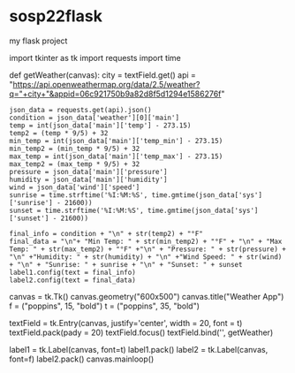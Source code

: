 # sosp22flask
my flask project

import tkinter as tk
import requests
import time
 

def getWeather(canvas):
    city = textField.get()
    api = "https://api.openweathermap.org/data/2.5/weather?q="+city+"&appid=06c921750b9a82d8f5d1294e1586276f"
    
    json_data = requests.get(api).json()
    condition = json_data['weather'][0]['main']
    temp = int(json_data['main']['temp'] - 273.15)
    temp2 = (temp * 9/5) + 32 
    min_temp = int(json_data['main']['temp_min'] - 273.15)
    min_temp2 = (min_temp * 9/5) + 32 
    max_temp = int(json_data['main']['temp_max'] - 273.15)
    max_temp2 = (max_temp * 9/5) + 32 
    pressure = json_data['main']['pressure']
    humidity = json_data['main']['humidity']
    wind = json_data['wind']['speed']
    sunrise = time.strftime('%I:%M:%S', time.gmtime(json_data['sys']['sunrise'] - 21600))
    sunset = time.strftime('%I:%M:%S', time.gmtime(json_data['sys']['sunset'] - 21600))

    final_info = condition + "\n" + str(temp2) + "°F" 
    final_data = "\n"+ "Min Temp: " + str(min_temp2) + "°F" + "\n" + "Max Temp: " + str(max_temp2) + "°F" +"\n" + "Pressure: " + str(pressure) + "\n" +"Humidity: " + str(humidity) + "\n" +"Wind Speed: " + str(wind) + "\n" + "Sunrise: " + sunrise + "\n" + "Sunset: " + sunset
    label1.config(text = final_info)
    label2.config(text = final_data)


canvas = tk.Tk()
canvas.geometry("600x500")
canvas.title("Weather App")
f = ("poppins", 15, "bold")
t = ("poppins", 35, "bold")

textField = tk.Entry(canvas, justify='center', width = 20, font = t)
textField.pack(pady = 20)
textField.focus()
textField.bind('<Return>', getWeather)

label1 = tk.Label(canvas, font=t)
label1.pack()
label2 = tk.Label(canvas, font=f)
label2.pack()
canvas.mainloop()
